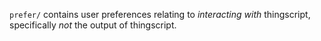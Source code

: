 `prefer/` contains user preferences relating to *interacting with* thingscript,
specifically *not* the output of thingscript.
